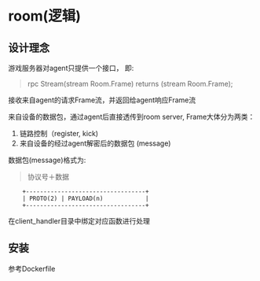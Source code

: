# room(逻辑)

## 设计理念
游戏服务器对agent只提供一个接口， 即:

> rpc Stream(stream Room.Frame) returns (stream Room.Frame);

接收来自agent的请求Frame流，并返回给agent响应Frame流

来自设备的数据包，通过agent后直接透传到room server, Frame大体分为两类：  

1. 链路控制（register, kick)     
2. 来自设备的经过agent解密后的数据包 (message)       

数据包(message)格式为:      

> 协议号＋数据

        +----------------------------------+     
        | PROTO(2) | PAYLOAD(n)            |     
        +----------------------------------+     

在client_handler目录中绑定对应函数进行处理

## 安装
参考Dockerfile
